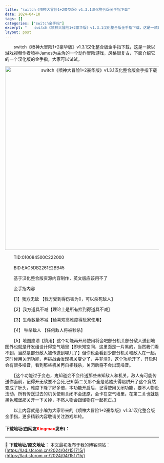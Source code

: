 ```yaml
---
title: "switch《喷神大冒险1+2豪华版》v1.3.1汉化整合版金手指下载"
date: 2024-04-10
tags: []
categories: ["switch金手指"]
excerpt: "　　switch《喷神大冒险1+2豪华版》v1.3.1汉化整合版金手指下载，这是一款以游戏视频作者喷神James为主角的一个动作冒险游戏，风格很复古，下面介绍它的一个汉化版的金手指，大家可以试试。 　　TID:010084500C222000 　　BID:EAC5DB2261E2BB45 　　基于汉&hellip;"
layout: post
---
```


 <p>　　switch《喷神大冒险1+2豪华版》v1.3.1汉化整合版金手指下载，这是一款以游戏视频作者喷神James为主角的一个动作冒险游戏，风格很复古，下面介绍它的一个汉化版的金手指，大家可以试试。</p> <p align="center"><img align="" border="0" src="https://lad.sfcrom.cn/wp-content/uploads/2024/04/20240410_6615e26fe59b6.webp" width="600" alt="switch《喷神大冒险1+2豪华版》v1.3.1汉化整合版金手指下载" /></p> <p>　　TID:010084500C222000</p> <p>　　BID:EAC5DB2261E2BB45</p> <p>　　基于汉化整合版资源内容制作，英文版应该用不了</p> <p>　　金手指内容</p> <p>　　【1】我方无敌 【我方受到得伤害为0，可以杀死敌人】</p> <p>　　【2】我方道具不减【理论上是所有捡到得道具不减】</p> <p>　　【3】生命数量不减【给喜欢高难度得玩家使用】</p> <p>　　【4】 秒杀敌人 【任何敌人将被秒杀】</p> <p>　　【5】地图崩溃【慎用】这个功能再开局使用将会吧部分机关部分敌人送到地图外也就是开发组设计得空气墙里【即未知空间，这里面是一片黑的，当然我们看不到，当然是部分敌人被传送到哪儿了】但你也会看到少部分机关和敌人在一起，这时候用关闭功能，再挑战会发现机关变少了，并非清0，这个功能开了，开启时会有很多噪音，看到那些机关再自相残杀，关闭后将不会出现噪音。</p> <p>　　【这个功能过于变态，鬼知道会不会传送那些未知敌人和机关，敌人有可能传送你面前，记得开无敌要不会死,已知第二关那个全是骷髅头得陷阱开了这个竟然变成了针头，难度下降了好多倍，本功能开启后，记得使用关闭功能，要不人物没法动，所有传送过去的机关使用关闭不会还原，会卡在空气墙里，在第二关也就是黑色城堡那关开一下关掉，不然人物会跟怪物在一起死亡。】</p> <p>　　以上内容就是小编为大家带来的《喷神大冒险1+2豪华版》v1.3.1汉化整合版金手指，更多精彩内容敬请关注游戏年轮。</p> <p><h4>下载地址(由网友<font color="red">Kingmax</font>发布)：</h4></p> 

---
📖 **下载地址/原文地址：** 本文最初发布于我的博客网站：[https://lad.sfcrom.cn/2024/04/151715/](https://lad.sfcrom.cn/2024/04/151715/)
